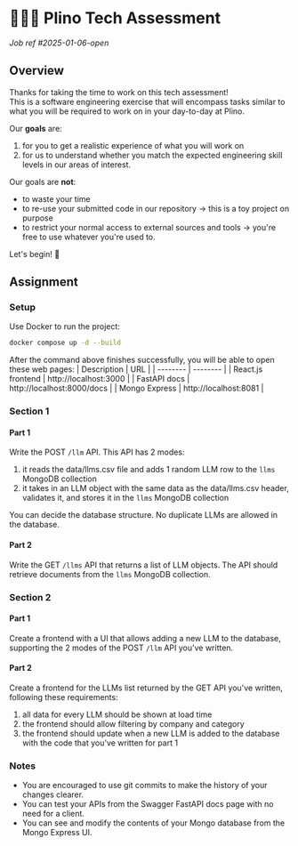 # 🥟🧑‍💻 Plino Tech Assessment

*Job ref #2025-01-06-open*

## Overview

Thanks for taking the time to work on this tech assessment!  
This is a software engineering exercise that will encompass tasks similar to what you will be required to work on in your day-to-day at Plino.  

Our **goals** are:  
1. for you to get a realistic experience of what you will work on
2. for us to understand whether you match the expected engineering skill levels in our areas of interest.

Our goals are **not**:
- to waste your time
- to re-use your submitted code in our repository → this is a toy project on purpose
- to restrict your normal access to external sources and tools → you're free to use whatever you're used to.

Let's begin! 💪

## Assignment

### Setup

Use Docker to run the project:
```bash
docker compose up -d --build
```

After the command above finishes successfully, you will be able to open these web pages:
| Description | URL |
| -------- | -------- |
| React.js frontend   | http://localhost:3000  |
| FastAPI docs   | http://localhost:8000/docs   |
| Mongo Express | http://localhost:8081 |

### Section 1

#### Part 1

Write the POST `/llm` API. This API has 2 modes:
1. it reads the data/llms.csv file and adds 1 random LLM row to the `llms` MongoDB collection
2. it takes in an LLM object with the same data as the data/llms.csv header, validates it, and stores it in the `llms` MongoDB collection

You can decide the database structure. No duplicate LLMs are allowed in the database.  

#### Part 2

Write the GET `/llms` API that returns a list of LLM objects. The API should retrieve documents from the `llms` MongoDB collection. 

### Section 2

#### Part 1

Create a frontend with a UI that allows adding a new LLM to the database, supporting the 2 modes of the POST `/llm` API you've written.

#### Part 2

Create a frontend for the LLMs list returned by the GET API you've written, following these requirements:  
1. all data for every LLM should be shown at load time
2. the frontend should allow filtering by company and category
3. the frontend should update when a new LLM is added to the database with the code that you've written for part 1

### Notes

- You are encouraged to use git commits to make the history of your changes clearer.
- You can test your APIs from the Swagger FastAPI docs page with no need for a client.
- You can see and modify the contents of your Mongo database from the Mongo Express UI.